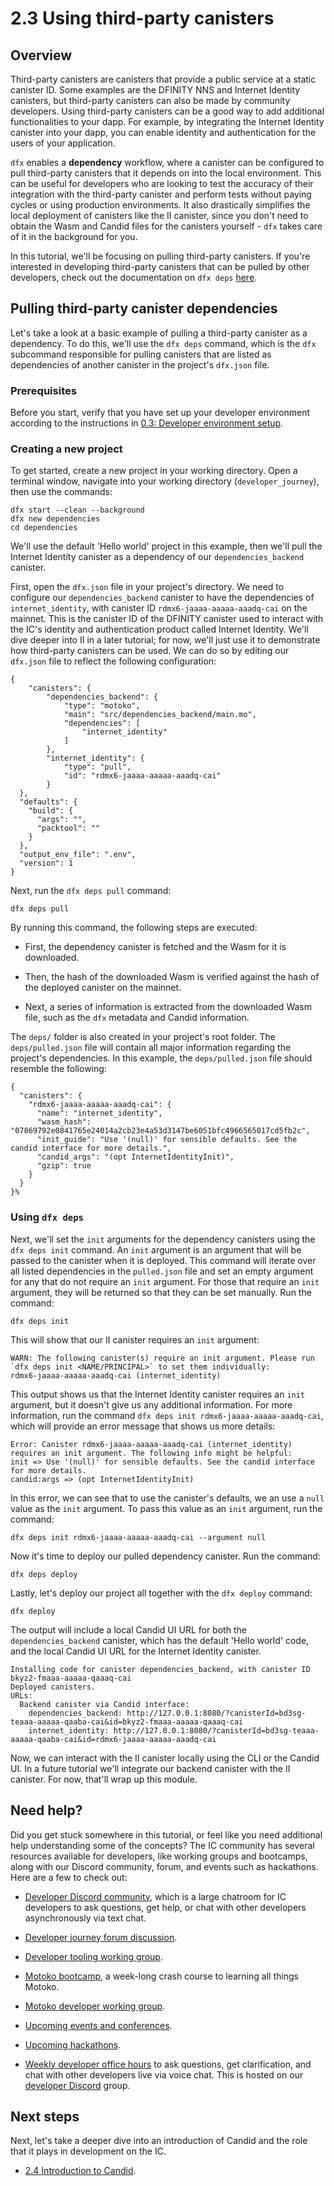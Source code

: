 # 2.3 Using third-party canisters

## Overview

Third-party canisters are canisters that provide a public service at a static canister ID. Some examples are the DFINITY NNS and Internet Identity canisters, but third-party canisters can also be made by community developers. Using third-party canisters can be a good way to add additional functionalities to your dapp. For example, by integrating the Internet Identity canister into your dapp, you can enable identity and authentication for the users of your application. 

`dfx` enables a **dependency** workflow, where a canister can be configured to pull third-party canisters that it depends on into the local environment. This can be useful for developers who are looking to test the accuracy of their integration with the third-party canister and perform tests without paying cycles or using production environments. It also drastically simplifies the local deployment of canisters like the II canister, since you don't need to obtain the Wasm and Candid files for the canisters yourself - `dfx` takes care of it in the background for you. 

In this tutorial, we'll be focusing on pulling third-party canisters. If you're interested in developing third-party canisters that can be pulled by other developers, check out the documentation on `dfx deps` [here](/docs/developer-docs/setup/pulling-canister-dependencies.md).

## Pulling third-party canister dependencies  

Let's take a look at a basic example of pulling a third-party canister as a dependency. To do this, we'll use the `dfx deps` command, which is the `dfx` subcommand responsible for pulling canisters that are listed as dependencies of another canister in the project's `dfx.json` file.

### Prerequisites

Before you start, verify that you have set up your developer environment according to the instructions in [0.3: Developer environment setup](../level-0/03-dev-env.md).

### Creating a new project

To get started, create a new project in your working directory. Open a terminal window, navigate into your working directory (`developer_journey`), then use the commands:

```
dfx start --clean --background
dfx new dependencies
cd dependencies
```

We'll use the default 'Hello world' project in this example, then we'll pull the Internet Identity canister as a dependency of our `dependencies_backend` canister. 

First, open the `dfx.json` file in your project's directory. We need to configure our `dependencies_backend` canister to have the dependencies of `internet_identity`, with canister ID `rdmx6-jaaaa-aaaaa-aaadq-cai` on the mainnet. This is the canister ID of the DFINITY canister used to interact with the IC's identity and authentication product called Internet Identity. We'll dive deeper into II in a later tutorial; for now, we'll just use it to demonstrate how third-party canisters can be used. We can do so by editing our `dfx.json` file to reflect the following configuration:

```
{
    "canisters": {
        "dependencies_backend": {
            "type": "motoko",
            "main": "src/dependencies_backend/main.mo",
            "dependencies": [
                "internet_identity"
            ]
        },
        "internet_identity": {
            "type": "pull",
            "id": "rdmx6-jaaaa-aaaaa-aaadq-cai"
        }
  },
  "defaults": {
    "build": {
      "args": "",
      "packtool": ""
    }
  },
  "output_env_file": ".env",
  "version": 1
}
```

Next, run the `dfx deps pull` command:

```
dfx deps pull
```

By running this command, the following steps are executed:

- First, the dependency canister is fetched and the Wasm for it is downloaded.

- Then, the hash of the downloaded Wasm is verified against the hash of the deployed canister on the mainnet. 

- Next, a series of information is extracted from the downloaded Wasm file, such as the `dfx` metadata and Candid information. 

The `deps/` folder is also created in your project's root folder. The `deps/pulled.json` file will contain all major information regarding the project's dependencies. In this example, the `deps/pulled.json` file should resemble the following:

```
{
  "canisters": {
    "rdmx6-jaaaa-aaaaa-aaadq-cai": {
      "name": "internet_identity",
      "wasm_hash": "07869792e0841765e24014a2cb23e4a53d3147be6051bfc4966565017cd5fb2c",
      "init_guide": "Use '(null)' for sensible defaults. See the candid interface for more details.",
      "candid_args": "(opt InternetIdentityInit)",
      "gzip": true
    }
  }
}%
```


### Using `dfx deps`

Next, we'll set the `init` arguments for the dependency canisters using the `dfx deps init` command. An `init` argument is an argument that will be passed to the canister when it is deployed. This command will iterate over all listed dependencies in the `pulled.json` file and set an empty argument for any that do not require an `init` argument. For those that require an `init` argument, they will be returned so that they can be set manually. Run the command:

```
dfx deps init
```

This will show that our II canister requires an `init` argument:

```
WARN: The following canister(s) require an init argument. Please run `dfx deps init <NAME/PRINCIPAL>` to set them individually:
rdmx6-jaaaa-aaaaa-aaadq-cai (internet_identity)
```

This output shows us that the Internet Identity canister requires an `init` argument, but it doesn't give us any additional information. For more information, run the command `dfx deps init rdmx6-jaaaa-aaaaa-aaadq-cai`, which will provide an error message that shows us more details:

```
Error: Canister rdmx6-jaaaa-aaaaa-aaadq-cai (internet_identity) requires an init argument. The following info might be helpful:
init => Use '(null)' for sensible defaults. See the candid interface for more details.
candid:args => (opt InternetIdentityInit)
```

In this error, we can see that to use the canister's defaults, we an use a `null` value as the `init` argument. To pass this value as an `init` argument, run the command:

```
dfx deps init rdmx6-jaaaa-aaaaa-aaadq-cai --argument null
```

Now it's time to deploy our pulled dependency canister. Run the command:

```
dfx deps deploy
```

Lastly, let's deploy our project all together with the `dfx deploy` command:

```
dfx deploy
```

The output will include a local Candid UI URL for both the `dependencies_backend` canister, which has the default 'Hello world' code, and the local Candid UI URL for the Internet Identity canister. 

```
Installing code for canister dependencies_backend, with canister ID bkyz2-fmaaa-aaaaa-qaaaq-cai
Deployed canisters.
URLs:
  Backend canister via Candid interface:
    dependencies_backend: http://127.0.0.1:8080/?canisterId=bd3sg-teaaa-aaaaa-qaaba-cai&id=bkyz2-fmaaa-aaaaa-qaaaq-cai
    internet_identity: http://127.0.0.1:8080/?canisterId=bd3sg-teaaa-aaaaa-qaaba-cai&id=rdmx6-jaaaa-aaaaa-aaadq-cai
```

Now, we can interact with the II canister locally using the CLI or the Candid UI. In a future tutorial we'll integrate our backend canister with the II canister. For now, that'll wrap up this module.

## Need help?

Did you get stuck somewhere in this tutorial, or feel like you need additional help understanding some of the concepts? The IC community has several resources available for developers, like working groups and bootcamps, along with our Discord community, forum, and events such as hackathons. Here are a few to check out:

- [Developer Discord community](https://discord.com/invite/cA7y6ezyE2), which is a large chatroom for IC developers to ask questions, get help, or chat with other developers asynchronously via text chat. 

- [Developer journey forum discussion](https://forum.dfinity.org/t/developer-journey-feedback-and-discussion/23893).

- [Developer tooling working group](https://www.google.com/calendar/event?eid=MHY0cjBubmlnYXY1cTkzZzVzcmozb3ZjZm5fMjAyMzEwMDVUMTcwMDAwWiBjX2Nnb2VxOTE3cnBlYXA3dnNlM2lzMWhsMzEwQGc&ctz=Europe/Zurich).

- [Motoko bootcamp](https://github.com/motoko-bootcamp/bootcamp-2022), a week-long crash course to learning all things Motoko. 

- [Motoko developer working group](https://www.google.com/calendar/event?eid=ZWVnb2luaHU0ZjduMTNpZHI3MWJkcWVwNWdfMjAyMzEwMTJUMTUwMDAwWiBjX2Nnb2VxOTE3cnBlYXA3dnNlM2lzMWhsMzEwQGc&ctz=Europe/Zurich).

- [Upcoming events and conferences](https://dfinity.org/events-and-news/).

- [Upcoming hackathons](https://dfinity.org/hackathons/).

- [Weekly developer office hours](https://discord.gg/4a7SZzRk?event=1164114241893187655) to ask questions, get clarification, and chat with other developers live via voice chat. This is hosted on our [developer Discord](https://discord.com/invite/cA7y6ezyE2) group.

## Next steps

Next, let's take a deeper dive into an introduction of Candid and the role that it plays in development on the IC.

- [2.4 Introduction to Candid](2.4-intro-candid.md).